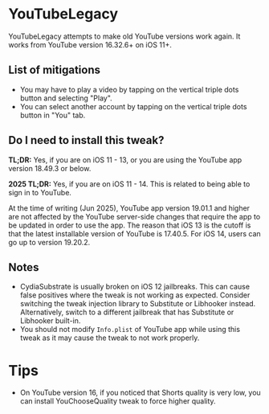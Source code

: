 # YouTubeLegacy

YouTubeLegacy attempts to make old YouTube versions work again. It works from YouTube version 16.32.6+ on iOS 11+.

## List of mitigations

- You may have to play a video by tapping on the vertical triple dots button and selecting "Play".
- You can select another account by tapping on the vertical triple dots button in "You" tab.

## Do I need to install this tweak?

**TL;DR:** Yes, if you are on iOS 11 - 13, or you are using the YouTube app version 18.49.3 or below.

**2025 TL;DR:** Yes, if you are on iOS 11 - 14. This is related to being able to sign in to YouTube.

At the time of writing (Jun 2025), YouTube app version 19.01.1 and higher are not affected by the YouTube server-side changes that require the app to be updated in order to use the app. The reason that iOS 13 is the cutoff is that the latest installable version of YouTube is 17.40.5. For iOS 14, users can go up to version 19.20.2.

## Notes

- CydiaSubstrate is usually broken on iOS 12 jailbreaks. This can cause false positives where the tweak is not working as expected. Consider switching the tweak injection library to Substitute or Libhooker instead. Alternatively, switch to a different jailbreak that has Substitute or Libhooker built-in.
- You should not modify `Info.plist` of YouTube app while using this tweak as it may cause the tweak to not work properly.

# Tips

- On YouTube version 16, if you noticed that Shorts quality is very low, you can install YouChooseQuality tweak to force higher quality.
